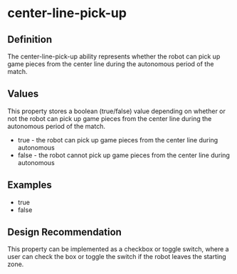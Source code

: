 # center-line-pick-up

## Definition
The center-line-pick-up ability represents whether the robot can pick up game pieces from the center line during the autonomous period of the match.

## Values
This property stores a boolean (true/false) value depending on whether or not the robot can pick up game pieces from the center line during the autonomous period of the match.
- true - the robot can pick up game pieces from the center line during autonomous
- false - the robot cannot pick up game pieces from the center line during autonomous

## Examples
- true
- false

## Design Recommendation
This property can be implemented as a checkbox or toggle switch, where a user can check the box or toggle the switch if the robot leaves the starting zone.
